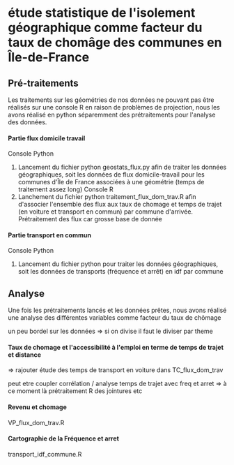 # étude statistique de l'isolement géographique comme facteur du taux de chomâge des communes en Île-de-France 

## Pré-traitements 

Les traitements sur les géométries de nos données ne pouvant pas être réalisés sur une console R en raison de problèmes de projection, nous les avons réalisé en python séparemment des prétraitements pour l'analyse des données.  

#### Partie flux domicile travail 
  Console Python 
1. Lancement du fichier python geostats_flux.py afin de traiter les données géographiques, soit les données de flux domicile-travail pour les communes d'Île de France associées à une géométrie (temps de traitement assez long)
   Console R 
3. Lanchement du fichier python traitement_flux_dom_trav.R afin d'associer l'ensemble des flux aux taux de chomage et temps de trajet (en voiture et transport en commun) par commune d'arrivée. Prétraitement des flux car grosse base de donnée 

#### Partie transport en commun 
  Console Python 
1. Lancement du fichier python pour traiter les données géographiques, soit les données de transports (fréquence et arrêt) en idf par commune

## Analyse 

Une fois les prétraitements lancés et les données prêtes, nous avons réalisé une analyse des différentes variables comme facteur du taux de chômage 

un peu bordel sur les données => si on divise il faut le diviser par theme 

#### Taux de chomage et l'accessibilité à l'emploi en terme de temps de trajet et distance 
=> rajouter étude des temps de transport en voiture dans TC_flux_dom_trav

peut etre coupler corrélation / analyse temps de trajet avec freq et arret  => à ce moment là prétraitement R des jointures etc 

#### Revenu et chomage 
VP_flux_dom_trav.R

#### Cartographie de la Fréquence et arret 
transport_idf_commune.R







